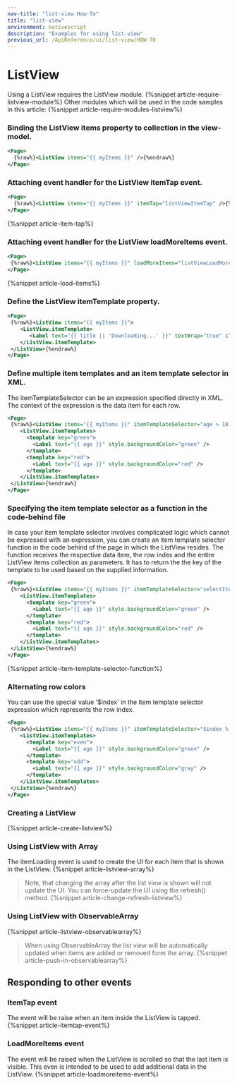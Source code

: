 ```yaml
---
nav-title: "list-view How-To"
title: "list-view"
environment: nativescript
description: "Examples for using list-view"
previous_url: /ApiReference/ui/list-view/HOW-TO
---
```

# ListView
Using a ListView requires the ListView module.
{%snippet article-require-listview-module%}
Other modules which will be used in the code samples in this article:
{%snippet article-require-modules-listview%}
### Binding the ListView items property to collection in the view-model.
``` XML
<Page>
  {%raw%}<ListView items="{{ myItems }}" />{%endraw%}
</Page>
```
### Attaching event handler for the ListView itemTap event.
``` XML
<Page>
  {%raw%}<ListView items="{{ myItems }}" itemTap="listViewItemTap" />{%endraw%}
</Page>
```
{%snippet article-item-tap%}
### Attaching event handler for the ListView loadMoreItems event.
``` XML
<Page>
 {%raw%}<ListView items="{{ myItems }}" loadMoreItems="listViewLoadMoreItems" />{%endraw%}
</Page>
```
{%snippet article-load-items%}
### Define the ListView itemTemplate property.
``` XML
<Page>
 {%raw%}<ListView items="{{ myItems }}">
    <ListView.itemTemplate>
       <Label text="{{ title || 'Downloading...' }}" textWrap="true" class="title" />
    </ListView.itemTemplate>
 </ListView>{%endraw%}
</Page>
```
### Define multiple item templates and an item template selector in XML.
The itemTemplateSelector can be an expression specified directly in XML. The context of the expression is the data item for each row.
``` XML
<Page>
 {%raw%}<ListView items="{{ myItems }}" itemTemplateSelector="age > 18 ? 'green' : 'red'">
    <ListView.itemTemplates>
      <template key="green">
        <Label text="{{ age }}" style.backgroundColor="green" />
      </template>
      <template key="red">
        <Label text="{{ age }}" style.backgroundColor="red" />
      </template>
    </ListView.itemTemplates>
 </ListView>{%endraw%}
</Page>
```
### Specifying the item template selector as a function in the code-behind file
In case your item template selector involves complicated logic which cannot be expressed with an expression, you can create an item template selector function in the code behind of the page in which the ListView resides. The function receives the respective data item, the row index and the entire ListView items collection as parameters. It has to return the the key of the template to be used based on the supplied information.
``` XML
<Page>
 {%raw%}<ListView items="{{ myItems }}" itemTemplateSelector="selectItemTemplate">
    <ListView.itemTemplates>
      <template key="green">
        <Label text="{{ age }}" style.backgroundColor="green" />
      </template>
      <template key="red">
        <Label text="{{ age }}" style.backgroundColor="red" />
      </template>
    </ListView.itemTemplates>
 </ListView>{%endraw%}
</Page>
```
{%snippet article-item-template-selector-function%}
### Alternating row colors
You can use the special value '$index' in the item template selector expression which represents the row index.
``` XML
<Page>
 {%raw%}<ListView items="{{ myItems }}" itemTemplateSelector="$index % 2 === 0 ? 'even' : 'odd'">
    <ListView.itemTemplates>
      <template key="even">
        <Label text="{{ age }}" style.backgroundColor="green" />
      </template>
      <template key="odd">
        <Label text="{{ age }}" style.backgroundColor="gray" />
      </template>
    </ListView.itemTemplates>
 </ListView>{%endraw%}
</Page>
```
### Creating a ListView
{%snippet article-create-listview%}
### Using ListView with Array
The itemLoading event is used to create the UI for each item that is shown in the ListView.
{%snippet article-listview-array%}

> Note, that changing the array after the list view is shown will not update the UI.
You can force-update the UI using the refresh() method.
{%snippet article-change-refresh-listview%}

### Using ListView with ObservableArray
{%snippet article-listview-observablearray%}

> When using ObservableArray the list view will be automatically updated when items are added or removed form the array.
{%snippet article-push-in-observablearray%}

## Responding to other events
### ItemTap event
The event will be raise when an item inside the ListView is tapped.
{%snippet article-itemtap-event%}
### LoadMoreItems event
The event will be raised when the ListView is scrolled so that the last item is visible.
This even is intended to be used to add additional data in the ListView.
{%snippet article-loadmoreitems-event%}
